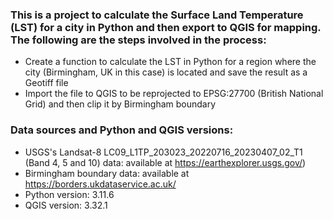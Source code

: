 ### This is a project to calculate the Surface Land Temperature (LST) for a city in Python and then export to QGIS for mapping. The following are the steps involved in the process:
- Create a function to calculate the LST in Python for a region where the city (Birmingham, UK in this case) is located and save the result as a Geotiff file
- Import the file to QGIS to be reprojected to EPSG:27700 (British National Grid) and then clip it by Birmingham boundary


### Data sources and Python and QGIS versions:

- USGS's Landsat-8 LC09_L1TP_203023_20220716_20230407_02_T1 (Band 4, 5 and 10) data: available at https://earthexplorer.usgs.gov/)
- Birmingham boundary data: available at https://borders.ukdataservice.ac.uk/
- Python version: 3.11.6
- QGIS version: 3.32.1
